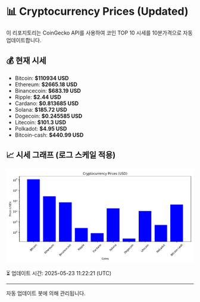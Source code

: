 
# 📊 Cryptocurrency Prices (Updated)

이 리포지토리는 CoinGecko API를 사용하여 코인 TOP 10 시세를 10분가격으로 자동 업데이트합니다.

## 💰 현재 시세
- Bitcoin: **$110934 USD**
- Ethereum: **$2665.18 USD**
- Binancecoin: **$683.19 USD**
- Ripple: **$2.44 USD**
- Cardano: **$0.813685 USD**
- Solana: **$185.72 USD**
- Dogecoin: **$0.245585 USD**
- Litecoin: **$101.3 USD**
- Polkadot: **$4.95 USD**
- Bitcoin-cash: **$440.99 USD**

## 📈 시세 그래프 (로그 스케일 적용)
![Crypto Prices](crypto_prices.png)

⏳ 업데이트 시간: 2025-05-23 11:22:21 (UTC)

---
자동 업데이트 봇에 의해 관리됩니다.

